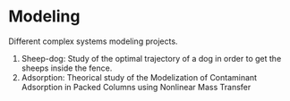 # Modeling
Different complex systems modeling projects.

1. Sheep-dog: Study of the optimal trajectory of a dog in order to get the sheeps inside the fence.
2. Adsorption: Theorical study of the Modelization of Contaminant Adsorption in Packed Columns using Nonlinear Mass Transfer
